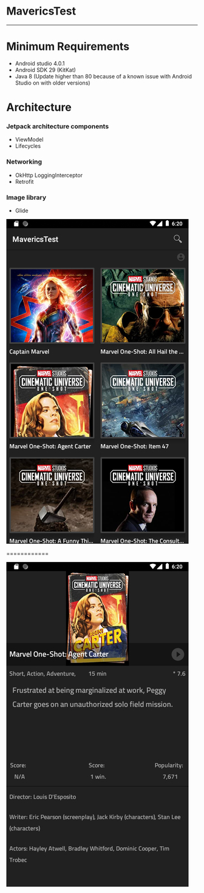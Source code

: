 # MavericsTest
--------------------------

Minimum Requirements
====================
- Android studio 4.0.1
- Android SDK 29 (KitKat)
- Java 8 (Update higher than 80 because of a known issue with Android Studio on with older versions)

Architecture
============
### Jetpack architecture components
- ViewModel
- Lifecycles

### Networking
- OkHttp LoggingInterceptor
- Retrofit

### Image library
- Glide



![GitHub Logo](https://github.com/kiran-may89/MavericsTest/blob/master/device-2020-09-27-182020.png)   


============

![GitHub Logo](https://github.com/kiran-may89/MavericsTest/blob/master/device-2020-09-27-182046.png)




